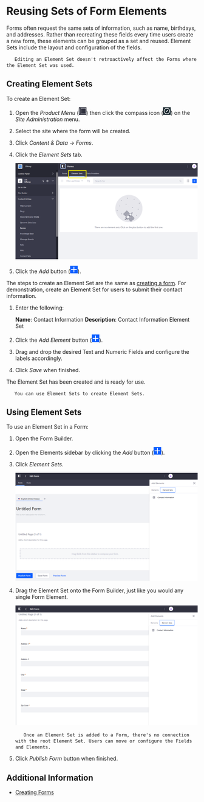 # Reusing Sets of Form Elements

Forms often request the same sets of information, such as name, birthdays, and addresses. Rather than recreating these fields every time users create a new form, these elements can be grouped as a set and reused. Element Sets include the layout and configuration of the fields.

```note::
   Editing an Element Set doesn't retroactively affect the Forms where the Element Set was used.
```

## Creating Element Sets

To create an Element Set:

1. Open the _Product Menu_ (![Product Menu](../../../../images/icon-product-menu.png)) then click the compass icon (![Compass](../../../../images/icon-compass.png)) on the _Site Administration_ menu.
1. Select the site where the form will be created.
1. Click _Content & Data_  &rarr; _Forms_.
1. Click the _Element Sets_ tab.

     ![Element Sets Tab](./reusing-sets-of-form-elements/images/01.png)

1. Click the _Add_ button (![Add](../../../../images/icon-add.png)).

The steps to create an Element Set are the same as [creating a form](../creating-forms.md). For demonstration, create an Element Set for users to submit their contact information.

1. Enter the following:

    **Name**: Contact Information
    **Description**: Contact Information Element Set

1. Click the _Add Element_ button (![Add](../../../../images/icon-add.png)).
1. Drag and drop the desired Text and Numeric Fields and configure the labels accordingly.
1. Click _Save_ when finished.

The Element Set has been created and is ready for use.

```tip::
   You can use Element Sets to create Element Sets.
```

## Using Element Sets

To use an Element Set in a Form:

1. Open the Form Builder.
1. Open the Elements sidebar by clicking the _Add_ button (![Add](../../../../images/icon-add.png)).
1. Click _Element Sets_.

    ![Using Element Sets.](./reusing-sets-of-form-elements/images/02.png)

1. Drag the Element Set onto the Form Builder, just like you would any single Form Element.

    ![Drag and drag the element set into the builder.](./reusing-sets-of-form-elements/images/03.png)

    ```note::
       Once an Element Set is added to a Form, there's no connection with the root Element Set. Users can move or configure the Fields and Elements.
    ```

1. Click _Publish Form_ button when finished.

## Additional Information

* [Creating Forms](../creating-forms.md)
